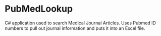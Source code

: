 # PubMedLookup
C# application used to search Medical Journal Articles.
Uses Pubmed ID numbers to pull out journal information and puts it into an Excel file.
